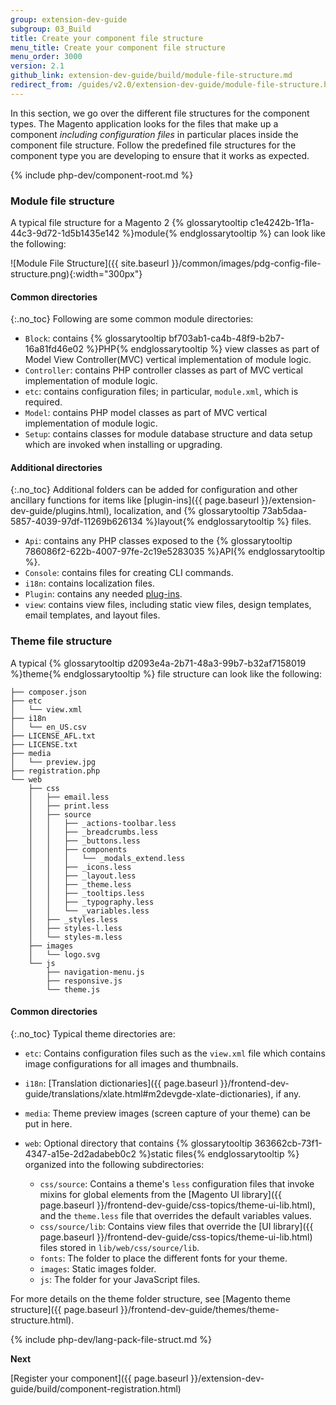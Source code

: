 ```yaml
---
group: extension-dev-guide
subgroup: 03_Build
title: Create your component file structure
menu_title: Create your component file structure
menu_order: 3000
version: 2.1
github_link: extension-dev-guide/build/module-file-structure.md
redirect_from: /guides/v2.0/extension-dev-guide/module-file-structure.html
---
```


In this section, we go over the different file structures for the component types. The Magento application looks for the files that make up a component *including configuration files* in particular places inside the component file structure. Follow the predefined file structures for the component type you are developing to ensure that it works as expected.


{% include php-dev/component-root.md %}

### Module file structure
A typical file structure for a Magento 2 {% glossarytooltip c1e4242b-1f1a-44c3-9d72-1d5b1435e142 %}module{% endglossarytooltip %} can look like the following:

![Module File Structure]({{ site.baseurl }}/common/images/pdg-config-file-structure.png){:width="300px"}

#### Common directories
{:.no_toc}
Following are some common module directories:

* `Block`: contains {% glossarytooltip bf703ab1-ca4b-48f9-b2b7-16a81fd46e02 %}PHP{% endglossarytooltip %} view classes as part of Model View Controller(MVC) vertical implementation of module logic.
* `Controller`: contains PHP controller classes as part of MVC vertical implementation of module logic.
* `etc`: contains configuration files; in particular, `module.xml`, which is required.
* `Model`: contains PHP model classes as part of MVC vertical implementation of module logic.
* `Setup`: contains classes for module database structure and data setup which are invoked when installing or upgrading.

#### Additional directories
{:.no_toc}
Additional folders can be added for configuration and other ancillary functions for items like [plugin-ins]({{ page.baseurl }}/extension-dev-guide/plugins.html), localization, and {% glossarytooltip 73ab5daa-5857-4039-97df-11269b626134 %}layout{% endglossarytooltip %} files.

* `Api`: contains any PHP classes exposed to the {% glossarytooltip 786086f2-622b-4007-97fe-2c19e5283035 %}API{% endglossarytooltip %}.
* `Console`: contains files for creating CLI commands.
* `i18n`: contains localization files.
* `Plugin`: contains any needed <a href="{{ page.baseurl }}/extension-dev-guide/plugins.html">plug-ins</a>.
* `view`: contains view files, including static view files, design templates, email templates, and layout files.

### Theme file structure
A typical {% glossarytooltip d2093e4a-2b71-48a3-99b7-b32af7158019 %}theme{% endglossarytooltip %} file structure can look like the following:

~~~
├── composer.json
├── etc
│   └── view.xml
├── i18n
│   └── en_US.csv
├── LICENSE_AFL.txt
├── LICENSE.txt
├── media
│   └── preview.jpg
├── registration.php
└── web
    ├── css
    │   ├── email.less
    │   ├── print.less
    │   ├── source
    │   │   ├── _actions-toolbar.less
    │   │   ├── _breadcrumbs.less
    │   │   ├── _buttons.less
    │   │   ├── components
    │   │   │   └── _modals_extend.less
    │   │   ├── _icons.less
    │   │   ├── _layout.less
    │   │   ├── _theme.less
    │   │   ├── _tooltips.less
    │   │   ├── _typography.less
    │   │   └── _variables.less
    │   ├── _styles.less
    │   ├── styles-l.less
    │   └── styles-m.less
    ├── images
    │   └── logo.svg
    └── js
        ├── navigation-menu.js
        ├── responsive.js
        └── theme.js
~~~

#### Common directories
{:.no_toc}
Typical theme directories are:

*	`etc`: Contains configuration files such as the `view.xml` file which contains image configurations for all images and thumbnails.
*	`i18n`: [Translation dictionaries]({{ page.baseurl }}/frontend-dev-guide/translations/xlate.html#m2devgde-xlate-dictionaries), if any.
*	`media`: Theme preview images (screen capture of your theme) can be put in here.
*	`web`: Optional directory that contains {% glossarytooltip 363662cb-73f1-4347-a15e-2d2adabeb0c2 %}static files{% endglossarytooltip %} organized into the following subdirectories:

	*	`css/source`: Contains a theme's `less` configuration files that invoke mixins for global elements from the [Magento UI library]({{ page.baseurl }}/frontend-dev-guide/css-topics/theme-ui-lib.html), and the `theme.less` file that overrides the default variables values.
	*	`css/source/lib`: Contains view files that override the [UI library]({{ page.baseurl }}/frontend-dev-guide/css-topics/theme-ui-lib.html) files stored in `lib/web/css/source/lib`.
	*	`fonts`: The folder to place the different fonts for your theme.
	*	`images`: Static images folder.
	*	`js`: The folder for your JavaScript files.

For more details on the theme folder structure, see [Magento theme structure]({{ page.baseurl }}/frontend-dev-guide/themes/theme-structure.html).

{% include php-dev/lang-pack-file-struct.md %}


**Next**

[Register your component]({{ page.baseurl }}/extension-dev-guide/build/component-registration.html)
